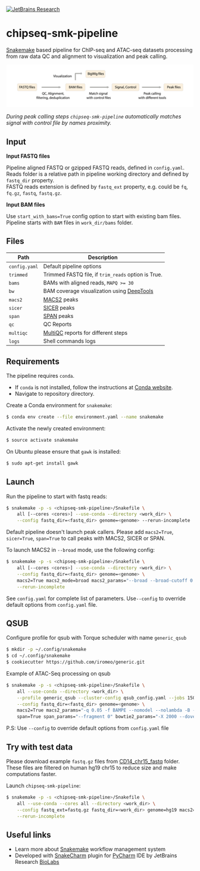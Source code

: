 [![JetBrains Research](https://jb.gg/badges/research.svg)](https://confluence.jetbrains.com/display/ALL/JetBrains+on+GitHub)

# chipseq-smk-pipeline

[Snakemake](https://snakemake.readthedocs.io/en/stable/) based pipeline for ChIP-seq and ATAC-seq datasets processing
from raw data QC and alignment to visualization and peak calling.

![Scheme](pipeline.png?raw=true "Pipeline")

*During peak calling steps `chipseq-smk-pipeline` automatically matches signal with control file by names proximity.*


Input
-----
**Input FASTQ files**

Pipeline aligned FASTQ or gzipped FASTQ reads, defined in `config.yaml`.<br>
Reads folder is a relative path in pipeline working directory and defined by `fastq_dir` property.<br>
FASTQ reads extension is defined by `fastq_ext` property, e.g. could be `fq`, `fq.gz`, `fastq`, `fastq.gz`.


**Input BAM files**

Use `start_with_bams=True` config option to start with existing bam files.<br>
Pipeline starts with `BAM` files in `work_dir/bams` folder.


Files
-----

| Path          | Description                                                                          |
|---------------|--------------------------------------------------------------------------------------|
| `config.yaml` | Default pipeline options                                                             |
| `trimmed`     | Trimmed FASTQ file, if `trim_reads` option is True.                                  |
| `bams`        | BAMs with aligned reads, `MAPQ >= 30`                                                |
| `bw`          | BAM coverage visualization using [DeepTools](https://doi.org/10.1093/nar/gku365)     |
| `macs2`       | [MACS2](https://doi.org/10.1186/gb-2008-9-9-r137) peaks                              |
| `sicer`       | [SICER](https://doi.org/10.1093/bioinformatics/btp340) peaks                         |
| `span`        | [SPAN](https://doi.org/10.1093/bioinformatics/btab376) peaks                         |
| `qc`          | QC Reports                                                                           |
| `multiqc`     | [MultiQC](https://doi.org/10.1093/bioinformatics/btw354) reports for different steps |
| `logs`        | Shell commands logs                                                                  |

Requirements
------------
The pipeline requires `conda`.

* If `conda` is not installed,
  follow the instructions at
  [Conda website](https://conda.io/projects/conda/en/latest/user-guide/install/index.html).
* Navigate to repository directory.

Create a Conda environment for `snakemake`:

```bash
$ conda env create --file environment.yaml --name snakemake
```

Activate the newly created environment:

```bash
$ source activate snakemake
```

On Ubuntu please ensure that `gawk` is installed:

```bash
$ sudo apt-get install gawk
```

Launch
------

Run the pipeline to start with fastq reads:

```bash
$ snakemake -p -s <chipseq-smk-pipeline>/Snakefile \
    all [--cores <cores>] --use-conda --directory <work_dir> \
    --config fastq_dir=<fastq_dir> genome=<genome> --rerun-incomplete
```

Default pipeline doesn't launch peak callers. 
Please add `macs2=True`, `sicer=True`, `span=True` to call peaks with MACS2, SICER or SPAN. 

To launch MACS2 in `--broad` mode, use the following config:

```bash
$ snakemake -p -s <chipseq-smk-pipeline>/Snakefile \
    all [--cores <cores>] --use-conda --directory <work_dir> \
    --config fastq_dir=<fastq_dir> genome=<genome> \
    macs2=True macs2_mode=broad macs2_params="--broad --broad-cutoff 0.1" macs2_suffix=broad0.1 \
    --rerun-incomplete
```

See `config.yaml` for complete list of parameters. Use`--config` to override default options from `config.yaml` file.

QSUB
----

Configure profile for qsub with Torque scheduler with name `generic_qsub`

```bash
$ mkdir -p ~/.config/snakemake
$ cd ~/.config/snakemake
$ cookiecutter https://github.com/iromeo/generic.git
```

Example of ATAC-Seq processing on qsub

```bash
$ snakemake -p -s <chipseq-smk-pipeline>/Snakefile \
    all --use-conda --directory <work_dir> \
    --profile generic_qsub --cluster-config qsub_config.yaml --jobs 150 \
    --config fastq_dir=<fastq_dir> genome=<genome> \
    macs2=True macs2_params="-q 0.05 -f BAMPE --nomodel --nolambda -B --call-summits" \
    span=True span_params="--fragment 0" bowtie2_params="-X 2000 --dovetail"  --rerun-incomplete
```

P.S: Use `--config` to override default options from `config.yaml` file

Try with test data
------------------

Please download example `fastq.gz` files
from [CD14_chr15_fastq](https://artyomovlab.wustl.edu/publications/supp_materials/4Oleg/CD14_chr15_fastq/) folder.<br>
These files are filtered on human hg19 chr15 to reduce size and make computations faster.

Launch `chipseq-smk-pipeline`:

```bash
$ snakemake -p -s <chipseq-smk-pipeline>/Snakefile \
    all --use-conda --cores all --directory <work_dir> \
    --config fastq_ext=fastq.gz fastq_dir=<work_dir> genome=hg19 macs2=True sicer=True span=True \
    --rerun-incomplete
```

Useful links
------------
* Learn more about [Snakemake](https://snakemake.readthedocs.io/en/stable/) workflow management system
* Developed with [SnakeCharm](https://plugins.jetbrains.com/plugin/11947-snakecharm) plugin
  for [PyCharm](https://www.jetbrains.com/pycharm/) IDE by JetBrains Research [BioLabs](https://research.jetbrains.org/groups/biolabs)

